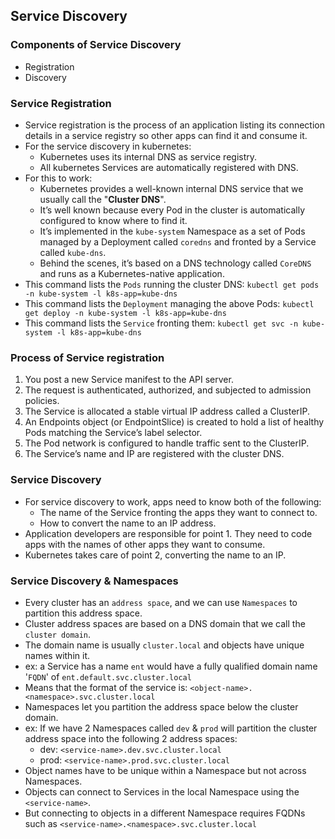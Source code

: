 ## Service Discovery

### Components of Service Discovery
- Registration
- Discovery

### Service Registration
- Service registration is the process of an application listing its connection details in a service registry so other apps can find it and consume it.
- For the service discovery in kubernetes:
  - Kubernetes uses its internal DNS as service registry.
  - All kubernetes Services are automatically registered with DNS.
- For this to work:
  - Kubernetes provides a well-known internal DNS service that we usually call the "**Cluster DNS**".
  - It’s well known because every Pod in the cluster is automatically configured to know where to find it.
  - It’s implemented in the `kube-system` Namespace as a set of Pods managed by a Deployment called `coredns` and fronted by a Service called `kube-dns`.
  - Behind the scenes, it’s based on a DNS technology called `CoreDNS` and runs as a Kubernetes-native application.
- This command lists the `Pods` running the cluster DNS: `kubectl get pods -n kube-system -l k8s-app=kube-dns`
- This command lists the `Deployment` managing the above Pods: `kubectl get deploy -n kube-system -l k8s-app=kube-dns`
- This command lists the `Service` fronting them: `kubectl get svc -n kube-system -l k8s-app=kube-dns`

### Process of Service registration
1. You post a new Service manifest to the API server.
2. The request is authenticated, authorized, and subjected to admission policies.
3. The Service is allocated a stable virtual IP address called a ClusterIP.
4. An Endpoints object (or EndpointSlice) is created to hold a list of healthy Pods matching the Service’s label selector.
5. The Pod network is configured to handle traffic sent to the ClusterIP.
6. The Service’s name and IP are registered with the cluster DNS.

### Service Discovery
- For service discovery to work, apps need to know both of the following:
  - The name of the Service fronting the apps they want to connect to.
  - How to convert the name to an IP address.
- Application developers are responsible for point 1. They need to code apps with the names of other apps they want to consume.
- Kubernetes takes care of point 2, converting the name to an IP.

### Service Discovery & Namespaces
- Every cluster has an `address space`, and we can use `Namespaces` to partition this address space.
- Cluster address spaces are based on a DNS domain that we call the `cluster domain`.
- The domain name is usually `cluster.local` and objects have unique names within it.
- ex: a Service has a name `ent` would have a fully qualified domain name '`FQDN`' of `ent.default.svc.cluster.local`
- Means that the format of the service is: `<object-name>.<namespace>.svc.cluster.local`
- Namespaces let you partition the address space below the cluster domain.
- ex: If we have 2 Namespaces called `dev` & `prod` will partition the cluster address space into the following 2 address spaces:
  - dev: `<service-name>.dev.svc.cluster.local`
  - prod: `<service-name>.prod.svc.cluster.local`
- Object names have to be unique within a Namespace but not across Namespaces.
- Objects can connect to Services in the local Namespace using the `<service-name>`.
- But connecting to objects in a different Namespace requires FQDNs such as `<service-name>.<namespace>.svc.cluster.local`